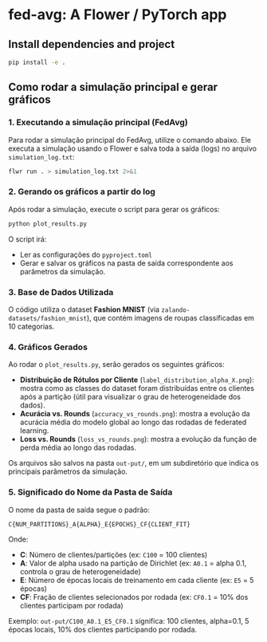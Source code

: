 # fed-avg: A Flower / PyTorch app

## Install dependencies and project

```bash
pip install -e .
```

## Como rodar a simulação principal e gerar gráficos

### 1. Executando a simulação principal (FedAvg)

Para rodar a simulação principal do FedAvg, utilize o comando abaixo. Ele executa a simulação usando o Flower e salva toda a saída (logs) no arquivo `simulation_log.txt`:

```bash
flwr run . > simulation_log.txt 2>&1
```

### 2. Gerando os gráficos a partir do log

Após rodar a simulação, execute o script para gerar os gráficos:

```bash
python plot_results.py
```

O script irá:

- Ler as configurações do `pyproject.toml`
- Gerar e salvar os gráficos na pasta de saída correspondente aos parâmetros da simulação.

### 3. Base de Dados Utilizada

O código utiliza o dataset **Fashion MNIST** (via `zalando-datasets/fashion_mnist`), que contém imagens de roupas classificadas em 10 categorias.

### 4. Gráficos Gerados

Ao rodar o `plot_results.py`, serão gerados os seguintes gráficos:

- **Distribuição de Rótulos por Cliente** (`label_distribution_alpha_X.png`): mostra como as classes do dataset foram distribuídas entre os clientes após a partição (útil para visualizar o grau de heterogeneidade dos dados).
- **Acurácia vs. Rounds** (`accuracy_vs_rounds.png`): mostra a evolução da acurácia média do modelo global ao longo das rodadas de federated learning.
- **Loss vs. Rounds** (`loss_vs_rounds.png`): mostra a evolução da função de perda média ao longo das rodadas.

Os arquivos são salvos na pasta `out-put/`, em um subdiretório que indica os principais parâmetros da simulação.

### 5. Significado do Nome da Pasta de Saída

O nome da pasta de saída segue o padrão:

```
C{NUM_PARTITIONS}_A{ALPHA}_E{EPOCHS}_CF{CLIENT_FIT}
```

Onde:

- **C**: Número de clientes/partições (ex: `C100` = 100 clientes)
- **A**: Valor de alpha usado na partição de Dirichlet (ex: `A0.1` = alpha 0.1, controla o grau de heterogeneidade)
- **E**: Número de épocas locais de treinamento em cada cliente (ex: `E5` = 5 épocas)
- **CF**: Fração de clientes selecionados por rodada (ex: `CF0.1` = 10% dos clientes participam por rodada)

Exemplo:
`out-put/C100_A0.1_E5_CF0.1`
significa: 100 clientes, alpha=0.1, 5 épocas locais, 10% dos clientes participando por rodada.
